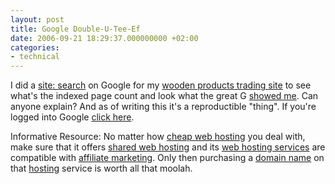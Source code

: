 ```yaml
---
layout: post
title: Google Double-U-Tee-Ef
date: 2006-09-21 18:29:37.000000000 +02:00
categories:
- technical
---
```

I did a <a href="http://www.google.com/help/features.html#sitesearch">site: search</a> on Google for my <a href="http://www.woodprofit.com">wooden products trading site</a> to see what's the indexed page count and look what the great G <a href="https://content.rusiczki.net/blogpics/woodprofit-site-search.php">showed me</a>. Can anyone explain? And as of writing this it's a reproductible "thing". If you're logged into Google <a href="http://www.google.com/search?q=site%3Awoodprofit.com">click here</a>.

Informative Resource: No matter how <a href="http://www.thehostplanet.com">cheap web hosting</a> you deal with, make sure that it offers <a href="http://www.asharedhosting.com">shared web hosting</a> and its <a href="http://www.hostqueue.com">web hosting services</a> are compatible with <a href="http://www.affiliateladder.net">affiliate marketing</a>. Only then purchasing a <a href="http://www.iseeq.co.uk/c/domain-registration.htm">domain name</a> on that <a href="http://www.iseeq.com/c/web-hosting.htm">hosting</a> service is worth all that moolah.

